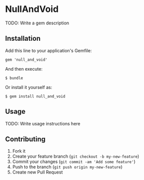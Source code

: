 # NullAndVoid

TODO: Write a gem description

## Installation

Add this line to your application's Gemfile:

    gem 'null_and_void'

And then execute:

    $ bundle

Or install it yourself as:

    $ gem install null_and_void

## Usage

TODO: Write usage instructions here

## Contributing

1. Fork it
2. Create your feature branch (`git checkout -b my-new-feature`)
3. Commit your changes (`git commit -am 'Add some feature'`)
4. Push to the branch (`git push origin my-new-feature`)
5. Create new Pull Request
